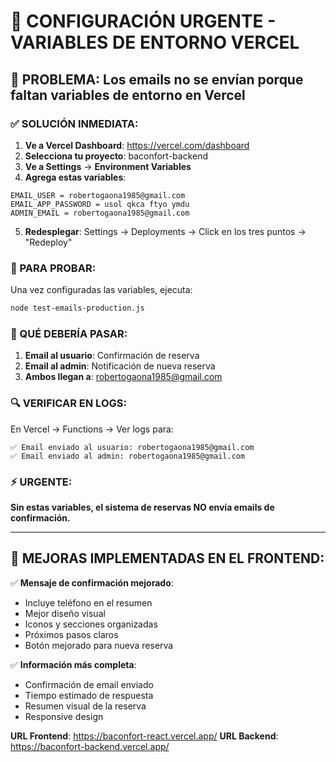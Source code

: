 # 📧 CONFIGURACIÓN URGENTE - VARIABLES DE ENTORNO VERCEL

## 🚨 PROBLEMA: Los emails no se envían porque faltan variables de entorno en Vercel

### ✅ SOLUCIÓN INMEDIATA:

1. **Ve a Vercel Dashboard**: https://vercel.com/dashboard
2. **Selecciona tu proyecto**: baconfort-backend
3. **Ve a Settings** → **Environment Variables**
4. **Agrega estas variables**:

```
EMAIL_USER = robertogaona1985@gmail.com
EMAIL_APP_PASSWORD = usol qkca ftyo ymdu
ADMIN_EMAIL = robertogaona1985@gmail.com
```

5. **Redesplegar**: Settings → Deployments → Click en los tres puntos → "Redeploy"

### 🧪 PARA PROBAR:

Una vez configuradas las variables, ejecuta:
```bash
node test-emails-production.js
```

### 📧 QUÉ DEBERÍA PASAR:

1. **Email al usuario**: Confirmación de reserva
2. **Email al admin**: Notificación de nueva reserva
3. **Ambos llegan a**: robertogaona1985@gmail.com

### 🔍 VERIFICAR EN LOGS:

En Vercel → Functions → Ver logs para:
```
✅ Email enviado al usuario: robertogaona1985@gmail.com
✅ Email enviado al admin: robertogaona1985@gmail.com
```

### ⚡ URGENTE:
**Sin estas variables, el sistema de reservas NO envía emails de confirmación.**

---

## 📱 MEJORAS IMPLEMENTADAS EN EL FRONTEND:

✅ **Mensaje de confirmación mejorado**:
- Incluye teléfono en el resumen
- Mejor diseño visual
- Iconos y secciones organizadas
- Próximos pasos claros
- Botón mejorado para nueva reserva

✅ **Información más completa**:
- Confirmación de email enviado
- Tiempo estimado de respuesta
- Resumen visual de la reserva
- Responsive design

**URL Frontend**: https://baconfort-react.vercel.app/
**URL Backend**: https://baconfort-backend.vercel.app/

